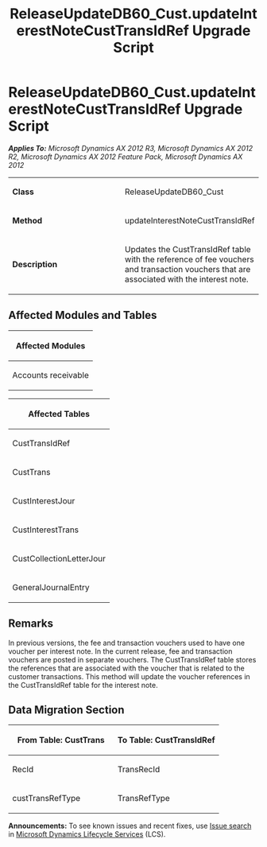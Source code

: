 ﻿---
title: ReleaseUpdateDB60_Cust.updateInterestNoteCustTransIdRef Upgrade Script
TOCTitle: ReleaseUpdateDB60_Cust.updateInterestNoteCustTransIdRef Upgrade Script
ms:assetid: 0dc0c3d8-cddb-ed3d-6ed8-2fab6e6c44f0
ms:mtpsurl: https://msdn.microsoft.com/en-us/library/JJ735720(v=AX.60)
ms:contentKeyID: 49706625
ms.date: 05/18/2015
mtps_version: v=AX.60
---

# ReleaseUpdateDB60\_Cust.updateInterestNoteCustTransIdRef Upgrade Script 


_**Applies To:** Microsoft Dynamics AX 2012 R3, Microsoft Dynamics AX 2012 R2, Microsoft Dynamics AX 2012 Feature Pack, Microsoft Dynamics AX 2012_

<table>
<colgroup>
<col style="width: 50%" />
<col style="width: 50%" />
</colgroup>
<tbody>
<tr class="odd">
<td><p><strong>Class</strong></p></td>
<td><p>ReleaseUpdateDB60_Cust</p></td>
</tr>
<tr class="even">
<td><p><strong>Method</strong></p></td>
<td><p>updateInterestNoteCustTransIdRef</p></td>
</tr>
<tr class="odd">
<td><p><strong>Description</strong></p></td>
<td><p>Updates the CustTransIdRef table with the reference of fee vouchers and transaction vouchers that are associated with the interest note.</p></td>
</tr>
</tbody>
</table>


## Affected Modules and Tables

<table>
<colgroup>
<col style="width: 100%" />
</colgroup>
<thead>
<tr class="header">
<th><p>Affected Modules</p></th>
</tr>
</thead>
<tbody>
<tr class="odd">
<td><p>Accounts receivable</p></td>
</tr>
</tbody>
</table>


<table>
<colgroup>
<col style="width: 100%" />
</colgroup>
<thead>
<tr class="header">
<th><p>Affected Tables</p></th>
</tr>
</thead>
<tbody>
<tr class="odd">
<td><p>CustTransIdRef</p></td>
</tr>
<tr class="even">
<td><p>CustTrans</p></td>
</tr>
<tr class="odd">
<td><p>CustInterestJour</p></td>
</tr>
<tr class="even">
<td><p>CustInterestTrans</p></td>
</tr>
<tr class="odd">
<td><p>CustCollectionLetterJour</p></td>
</tr>
<tr class="even">
<td><p>GeneralJournalEntry</p></td>
</tr>
</tbody>
</table>


## Remarks

In previous versions, the fee and transaction vouchers used to have one voucher per interest note. In the current release, fee and transaction vouchers are posted in separate vouchers. The CustTransIdRef table stores the references that are associated with the voucher that is related to the customer transactions. This method will update the voucher references in the CustTransIdRef table for the interest note.

## Data Migration Section

<table>
<colgroup>
<col style="width: 50%" />
<col style="width: 50%" />
</colgroup>
<thead>
<tr class="header">
<th><p>From Table: CustTrans</p></th>
<th><p>To Table: CustTransIdRef</p></th>
</tr>
</thead>
<tbody>
<tr class="odd">
<td><p>RecId</p></td>
<td><p>TransRecId</p></td>
</tr>
<tr class="even">
<td><p>custTransRefType</p></td>
<td><p>TransRefType</p></td>
</tr>
</tbody>
</table>

  
**Announcements:** To see known issues and recent fixes, use [Issue search](http://go.microsoft.com/fwlink/?linkid=389258) in [Microsoft Dynamics Lifecycle Services](http://go.microsoft.com/fwlink/?linkid=306505) (LCS).

